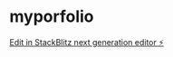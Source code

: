 # myporfolio

[Edit in StackBlitz next generation editor ⚡️](https://stackblitz.com/~/github.com/bach619/myporfolio)